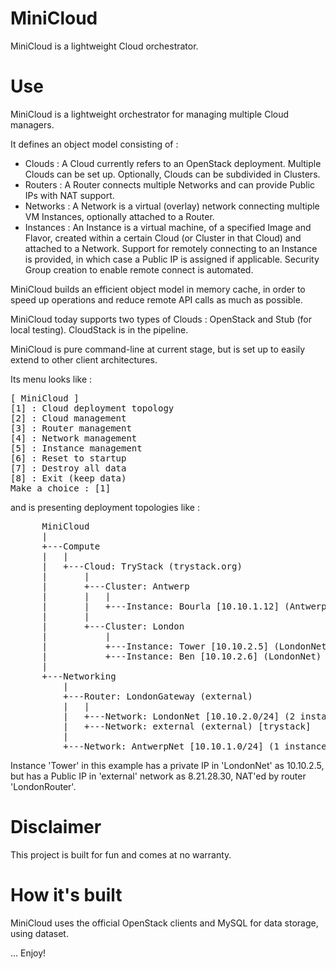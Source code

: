 MiniCloud
=========

MiniCloud is a lightweight Cloud orchestrator.

Use
===

MiniCloud is a lightweight orchestrator for managing multiple Cloud managers.

It defines an object model consisting of :
* Clouds :
  A Cloud currently refers to an OpenStack deployment. Multiple Clouds can be set up.
  Optionally, Clouds can be subdivided in Clusters.
* Routers :
  A Router connects multiple Networks and can provide Public IPs with NAT support.
* Networks :
  A Network is a virtual (overlay) network connecting multiple VM Instances, optionally attached to a Router.
* Instances :
  An Instance is a virtual machine, of a specified Image and Flavor, created within a certain Cloud (or Cluster in that Cloud) and attached to a Network.
  Support for remotely connecting to an Instance is provided, in which case a Public IP is assigned if applicable.
  Security Group creation to enable remote connect is automated.

MiniCloud builds an efficient object model in memory cache, in order to speed up operations and reduce remote API calls as much as possible.

MiniCloud today supports two types of Clouds : OpenStack and Stub (for local testing). CloudStack is in the pipeline.

MiniCloud is pure command-line at current stage, but is set up to easily extend to other client architectures.

Its menu looks like :

<pre>
[ MiniCloud ]
[1] : Cloud deployment topology
[2] : Cloud management
[3] : Router management
[4] : Network management
[5] : Instance management
[6] : Reset to startup
[7] : Destroy all data
[8] : Exit (keep data)
Make a choice : [1] _
</pre>

and is presenting deployment topologies like :

<pre>
      MiniCloud
      |
      +---Compute
      |   |
      |   +---Cloud: TryStack (trystack.org)
      |       |
      |       +---Cluster: Antwerp
      |       |   |
      |       |   +---Instance: Bourla [10.10.1.12] (AntwerpNet) [default] [ACTIVE]
      |       |
      |       +---Cluster: London
      |           |
      |           +---Instance: Tower [10.10.2.5] (LondonNet) [public_ssh] [8.21.28.30] [ACTIVE]
      |           +---Instance: Ben [10.10.2.6] (LondonNet) [default] [ACTIVE]
      |
      +---Networking
          |
          +---Router: LondonGateway (external)
          |   |
          |   +---Network: LondonNet [10.10.2.0/24] (2 instances)
          |   +---Network: external (external) [trystack]
          |
          +---Network: AntwerpNet [10.10.1.0/24] (1 instance)
</pre>

Instance 'Tower' in this example has a private IP in 'LondonNet' as 10.10.2.5, but has a Public IP in 'external'
network as 8.21.28.30, NAT'ed by router 'LondonRouter'.

Disclaimer
==========

This project is built for fun and comes at no warranty.

How it's built
==============

MiniCloud uses the official OpenStack clients and MySQL for data storage, using dataset.

... Enjoy!
